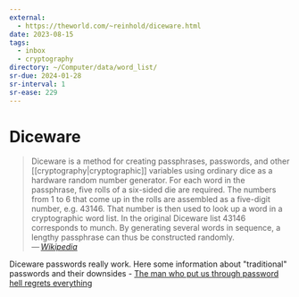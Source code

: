 ```yaml
---
external:
  - https://theworld.com/~reinhold/diceware.html
date: 2023-08-15
tags:
  - inbox
  - cryptography
directory: ~/Computer/data/word_list/
sr-due: 2024-01-28
sr-interval: 1
sr-ease: 229
---
```


# Diceware

> Diceware is a method for creating passphrases, passwords, and other
> [[cryptography|cryptographic]] variables using ordinary dice as a hardware
> random number generator. For each word in the passphrase, five rolls of a
> six-sided die are required. The numbers from 1 to 6 that come up in the rolls
> are assembled as a five-digit number, e.g. 43146. That number is then used to
> look up a word in a cryptographic word list. In the original Diceware list
> 43146 corresponds to munch. By generating several words in sequence, a lengthy
> passphrase can thus be constructed randomly.\
> — <cite>[Wikipedia](https://en.wikipedia.org/wiki/Diceware)</cite>

Diceware passwords really work. Here some information about "traditional"
passwords and their downsides - [The man who put us through password hell
regrets
everything](https://www.engadget.com/2017-08-08-nist-new-password-guidelines.html)
